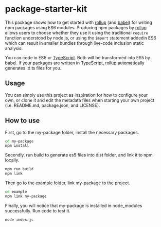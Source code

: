 # package-starter-kit

This package shows how to get started with [rollup][rollup] (and [babel][babel]) for writing
npm packages using ES6 modules. Producing npm packages by [rollup][rollup] allows users to choose
whether they use it using the traditional `require` function understood by node.js, or using
the `import` statement addedin ES6 which can result in smaller bundles through live-code
inclusion static analysis.

You can code in ES6 or [TypeScript][typescript]. Both will be transformed into ES5 by babel.
If your packages are written in TypeScript, rollup automatically generates .d.ts files for you.

[babel]: https://github.com/babel/babel
[rollup]: https://github.com/rollup/rollup
[typescript]: https://github.com/microsoft/TypeScript

## Usage

You can simply use this project as inspiration for how to configure your own,
or clone it and edit the metadata files when starting your own project (i.e.
README.md, package.json, and LICENSE).

## How to use

First, go to the my-package folder, install the necessary packages.

```bash
cd my-package
npm install
```

Secondly, run build to generate es5 files into dist folder, and link it to npm locally.

```bash
npm run build
npm link
```

Then go to the example folder, link my-package to the project.

```bash
cd example
npm link my-package
```

Finally, you will notice that my-package is installed in node_modules successfully. Run code to test it.

```bash
node index.js
```
